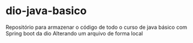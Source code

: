 # dio-java-basico
Repositório para armazenar o código de todo o curso de java básico com Spring boot da dio
Alterando um arquivo de forma local